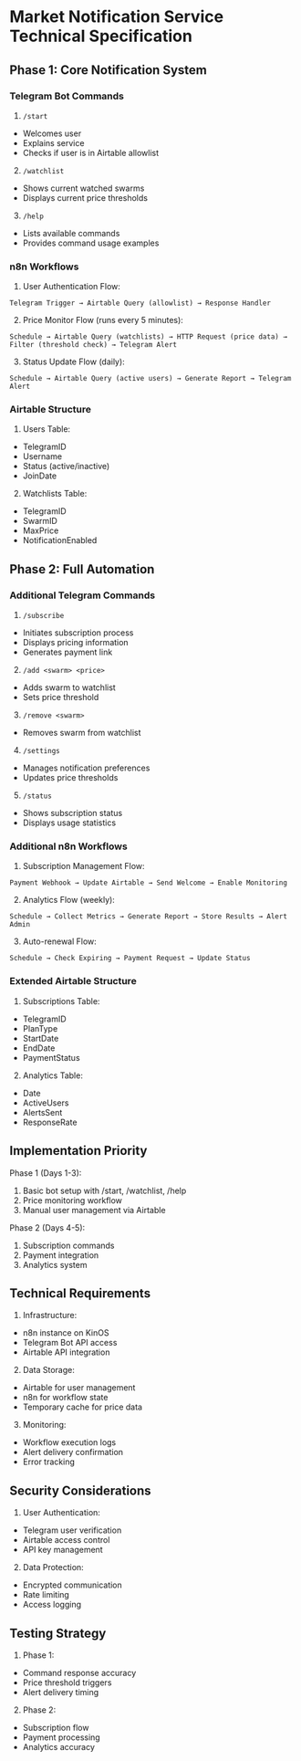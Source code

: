 # Market Notification Service Technical Specification

## Phase 1: Core Notification System

### Telegram Bot Commands

1. `/start` 
- Welcomes user
- Explains service
- Checks if user is in Airtable allowlist

2. `/watchlist`
- Shows current watched swarms
- Displays current price thresholds

3. `/help`
- Lists available commands
- Provides command usage examples

### n8n Workflows

1. User Authentication Flow:
```
Telegram Trigger → Airtable Query (allowlist) → Response Handler
```

2. Price Monitor Flow (runs every 5 minutes):
```
Schedule → Airtable Query (watchlists) → HTTP Request (price data) → Filter (threshold check) → Telegram Alert
```

3. Status Update Flow (daily):
```
Schedule → Airtable Query (active users) → Generate Report → Telegram Alert
```

### Airtable Structure

1. Users Table:
- TelegramID
- Username
- Status (active/inactive)
- JoinDate

2. Watchlists Table:
- TelegramID
- SwarmID
- MaxPrice
- NotificationEnabled

## Phase 2: Full Automation

### Additional Telegram Commands

1. `/subscribe`
- Initiates subscription process
- Displays pricing information
- Generates payment link

2. `/add <swarm> <price>`
- Adds swarm to watchlist
- Sets price threshold

3. `/remove <swarm>`
- Removes swarm from watchlist

4. `/settings`
- Manages notification preferences
- Updates price thresholds

5. `/status`
- Shows subscription status
- Displays usage statistics

### Additional n8n Workflows

1. Subscription Management Flow:
```
Payment Webhook → Update Airtable → Send Welcome → Enable Monitoring
```

2. Analytics Flow (weekly):
```
Schedule → Collect Metrics → Generate Report → Store Results → Alert Admin
```

3. Auto-renewal Flow:
```
Schedule → Check Expiring → Payment Request → Update Status
```

### Extended Airtable Structure

1. Subscriptions Table:
- TelegramID
- PlanType
- StartDate
- EndDate
- PaymentStatus

2. Analytics Table:
- Date
- ActiveUsers
- AlertsSent
- ResponseRate

## Implementation Priority

Phase 1 (Days 1-3):
1. Basic bot setup with /start, /watchlist, /help
2. Price monitoring workflow
3. Manual user management via Airtable

Phase 2 (Days 4-5):
1. Subscription commands
2. Payment integration
3. Analytics system

## Technical Requirements

1. Infrastructure:
- n8n instance on KinOS
- Telegram Bot API access
- Airtable API integration

2. Data Storage:
- Airtable for user management
- n8n for workflow state
- Temporary cache for price data

3. Monitoring:
- Workflow execution logs
- Alert delivery confirmation
- Error tracking

## Security Considerations

1. User Authentication:
- Telegram user verification
- Airtable access control
- API key management

2. Data Protection:
- Encrypted communication
- Rate limiting
- Access logging

## Testing Strategy

1. Phase 1:
- Command response accuracy
- Price threshold triggers
- Alert delivery timing

2. Phase 2:
- Subscription flow
- Payment processing
- Analytics accuracy